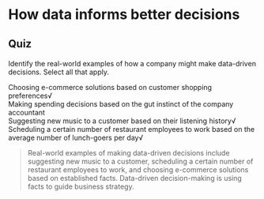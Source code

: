 # How data informs better decisions
## Quiz
####
Identify the real-world examples of how a company might make data-driven decisions. Select all that apply.

Choosing e-commerce solutions based on customer shopping preferences√   
Making spending decisions based on the gut instinct of the company accountant   
Suggesting new music to a customer based on their listening history√    
Scheduling a certain number of restaurant employees to work based on the average number of lunch-goers per day√   

> Real-world examples of making data-driven decisions include suggesting new music to a customer, scheduling a certain number of restaurant employees to work, and choosing e-commerce solutions based on established facts. Data-driven decision-making is using facts to guide business strategy. 
